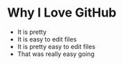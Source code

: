 # Why I Love GitHub

* It is pretty
* It is easy to edit files
* It is pretty easy to edit files
* That was really easy going
